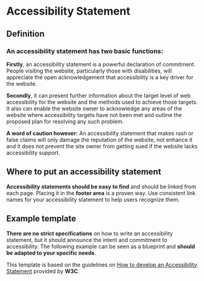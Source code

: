# Accessibility Statement

<TableOfContents></TableOfContents>

## Definition

### An accessibility statement has two basic functions:

**Firstly**, an accessibility statement is a powerful declaration of commitment. People visiting the website,
particularly those with disabilities, will appreciate the open acknowledgement that accessibility is a key driver for
the website.

**Secondly**, it can present further information about the target level of web accessibility for the website and the
methods used to achieve those targets. It also can enable the website owner to acknowledge any areas of the website
where accessibility targets have not been met and outline the proposed plan for resolving any such problem.

**A word of caution however:** An accessibility statement that makes rash or false claims will only damage the
reputation of the website, not enhance it and it does not prevent the site owner from getting sued if the website lacks
accessibility support.

## Where to put an accessibility statement

**Accessibility statements should be easy to find** and should be linked from each page. Placing it in the **footer
area** is a proven way. Use consistent link names for your accessibility statement to help users recognize them.

## Example template

**There are no strict specifications** on how to write an accessibility statement, but it should announce the intent and
commitment to accessibility. The following example can be seen as a blueprint and **should be adapted to your specific
needs**.

This template is based on the guidelines on
[How to develop an Accessibility Statement](https://www.w3.org/WAI/planning/statements/) provided by **W3C**.

<Playground :markup="statement" class="p-accessibility-statement"></Playground>

<script lang="ts">
import Vue from 'vue';
import Component from 'vue-class-component';

@Component
export default class Code extends Vue {
  
  get statement() {
    return `
<p-headline variant="headline-3"><h1>Accessibility Statement</h1></p-headline>
  <p-text>
    We are committed to ensuring digital accessibility for people with disabilities.<br>
    We are continually improving the user experience for everyone, and applying the relevant accessibility standards.
  </p-text>
  <p-headline variant="headline-4"><h2>Measures to support accessibility [optional - choose from list]</h2></p-headline>
  <p-text>
    We take the following measures to ensure accessibility of this Website:
  </p-text>
  <p-text-list>
    <p-text-list-item>Include accessibility as part of our mission statement.</p-text-list-item>
    <p-text-list-item>Integrate accessibility into our procurement practices.</p-text-list-item>
    <p-text-list-item>Appoint an accessibility officer and/or ombudsperson.</p-text-list-item>
    <p-text-list-item>Provide continual accessibility training for our staff.</p-text-list-item>
    <p-text-list-item>Include people with disabilities in our design personas.</p-text-list-item>
    <p-text-list-item>Include automatic and manual testing strategies.</p-text-list-item>
  </p-text-list>
  <p-headline variant="headline-4"><h2>Conformance status</h2></p-headline>
  <p-text>
    The <a href="https://www.w3.org/WAI/standards-guidelines/wcag/">Web Content Accessibility Guidelines (WCAG)</a> defines requirements for designers and developers to improve accessibility for people with disabilities.
  </p-text>
  <p-text>
Porsche is committed to making its websites usable by all people by meeting or exceeding the requirements of the Web Content Accessibility Guidelines 2.1 Level AA (the Guidelines). 
We continually assess and work to ensure that our Web presence is in conformance with the Guidelines.
  </p-text>
  <p-text>
    Please be aware that our efforts are ongoing as our current website provider implements the relevant improvements to meet the Guidelines over time.
  </p-text>
  <p-headline variant="headline-4"><h2>Feedback</h2></p-headline>
  <p-text>
    If you experience any difficulty in accessing any part of this website, please feel free to contact us. Please be sure to specify the Web page and describe the issue in detail and we will make reasonable efforts to make that page accessible. We welcome feedback on how we can improve as well.
  </p-text>
  <p-text-list>
    <p-text-list-item>E-mail: <a>[e-mail address]</a></p-text-list-item>
    <p-text-list-item>
      Postal address: <br>
      Dr. Ing. h.c. F. Porsche AG<br>
      Porscheplatz 1<br>
      D-70435 Stuttgart
    </p-text-list-item>
  </p-text-list>
`
  }
}
</script>

<style scoped lang="scss">
  @import "~@porsche-design-system/components-js/utilities/scss";

.p-accessibility-statement {
  p-text,
  p-text-list {
    margin-top: $pds-spacing-static-medium;
  }

  p-text + p-headline[variant="headline-3"],
  p-text-list + p-headline[variant="headline-3"] {
    margin-top: $pds-spacing-static-x-large;
  }

  p-text + p-headline[variant="headline-4"],
  p-text-list + p-headline[variant="headline-4"],
  p-text + p-headline[variant="headline-5"],
  p-text-list + p-headline[variant="headline-5"] {
    margin-top: $pds-spacing-static-large;
  }
}
</style>
